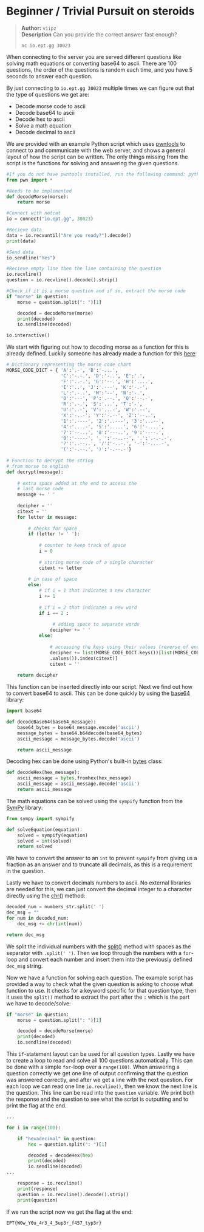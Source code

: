 # Beginner / Trivial Pursuit on steroids

> **Author:** `viipz` 
> <br/>
> **Description** Can you provide the correct answer fast enough?
>
> `nc io.ept.gg 30023`

When connecting to the server you are served different questions like solving math equations or converting base64 to ascii. There are 100 questions, the order of the questions is random each time, and you have 5 seconds to answer each question.

By just connecting to `io.ept.gg 30023` multiple times we can figure out that the type of questions we get are:

- Decode morse code to ascii
- Decode base64 to ascii
- Decode hex to ascii
- Solve a math equation
- Decode decimal to ascii

We are provided with an example Python script which uses [pwntools](https://docs.pwntools.com/en/stable/) to connect to and communicate with the web server, and shows a general layout of how the script can be written. The only things missing from the script is the functions for solving and answering the given questions.

```py
#If you do not have pwntools installed, run the following command: python3 -m pip install --upgrade pwntools
from pwn import *

#Needs to be implemented
def decodeMorse(morse):
	return morse

#Connect with netcat
io = connect("io.ept.gg", 30023)

#Recieve data
data = io.recvuntil("Are you ready?").decode()
print(data)

#Send data
io.sendline("Yes")

#Recieve empty line then the line containing the question
io.recvline()
question = io.recvline().decode().strip()

#Check if it is a morse question and if so, extract the morse code
if "morse" in question:
	morse = question.split(": ")[1]

	decoded = decodeMorse(morse)
	print(decoded)
	io.sendline(decoded)

io.interactive()
```

We start with figuring out how to decoding morse as a function for this is already defined. Luckily someone has already made a function for this [here](https://www.geeksforgeeks.org/morse-code-translator-python/):

```python
# Dictionary representing the morse code chart
MORSE_CODE_DICT = { 'A':'.-', 'B':'-...',
                    'C':'-.-.', 'D':'-..', 'E':'.',
                    'F':'..-.', 'G':'--.', 'H':'....',
                    'I':'..', 'J':'.---', 'K':'-.-',
                    'L':'.-..', 'M':'--', 'N':'-.',
                    'O':'---', 'P':'.--.', 'Q':'--.-',
                    'R':'.-.', 'S':'...', 'T':'-',
                    'U':'..-', 'V':'...-', 'W':'.--',
                    'X':'-..-', 'Y':'-.--', 'Z':'--..',
                    '1':'.----', '2':'..---', '3':'...--',
                    '4':'....-', '5':'.....', '6':'-....',
                    '7':'--...', '8':'---..', '9':'----.',
                    '0':'-----', ', ':'--..--', '.':'.-.-.-',
                    '?':'..--..', '/':'-..-.', '-':'-....-',
                    '(':'-.--.', ')':'-.--.-'}
 
# Function to decrypt the string
# from morse to english
def decrypt(message):
 
    # extra space added at the end to access the
    # last morse code
    message += ' '
 
    decipher = ''
    citext = ''
    for letter in message:
 
        # checks for space
        if (letter != ' '):
 
            # counter to keep track of space
            i = 0
 
            # storing morse code of a single character
            citext += letter
 
        # in case of space
        else:
            # if i = 1 that indicates a new character
            i += 1
 
            # if i = 2 that indicates a new word
            if i == 2 :
 
                 # adding space to separate words
                decipher += ' '
            else:
 
                # accessing the keys using their values (reverse of encryption)
                decipher += list(MORSE_CODE_DICT.keys())[list(MORSE_CODE_DICT
                .values()).index(citext)]
                citext = ''
 
    return decipher
```

This function can be inserted directly into our script. Next we find out how to convert base64 to ascii. This can be done quickly by using the [base64](https://docs.python.org/3/library/base64.html#module-base64) library:

```py
import base64

def decodeBase64(base64_message):
    base64_bytes = base64_message.encode('ascii')
    message_bytes = base64.b64decode(base64_bytes)
    ascii_message = message_bytes.decode('ascii')

    return ascii_message
```

Decoding hex can be done using Python's built-in [bytes](https://docs.python.org/3/library/functions.html#func-bytes) class:

```py
def decodeHex(hex_message):
    ascii_message = bytes.fromhex(hex_message)
    ascii_message = ascii_message.decode('ascii')
    return ascii_message
```

The math equations can be solved using the `sympify` function from the [SymPy](https://www.sympy.org/en/index.html) library:

```py
from sympy import sympify

def solveEquation(equation):
    solved = sympify(equation)
    solved = int(solved)
    return solved

```

We have to convert the answer to an `int` to prevent `sympify` from giving us a fraction as an answer and to truncate all decimals, as this is a requirement in the question.

Lastly we have to convert decimals numbers to ascii. No external libraries are needed for this, we can just convert the decimal integer to a character directly using the [chr()](https://docs.python.org/3/library/functions.html#chr) method:

```py
decoded_num = numbers_str.split(' ')
dec_msg = ""
for num in decoded_num:
	dec_msg += chr(int(num))

return dec_msg
```

We split the individual numbers with the [split()](https://docs.python.org/3/library/stdtypes.html#bytearray.split) method with spaces as the separator with `.split(' ')`. Then we loop through the numbers with a `for`-loop and convert each number and insert them into the previously defined `dec_msg` string.

Now we have a function for solving each question. The example script has provided a way to check what the given question is asking to choose what function to use. It checks for a keyword specific for that question type, then it uses the `split()` method to extract the part after the `:` which is the part we have to decode/solve:

```py
if "morse" in question:
    morse = question.split(": ")[1]

    decoded = decodeMorse(morse)
    print(decoded)
    io.sendline(decoded)
```

This `if`-statement layout can be used for all question types. Lastly we have to create a loop to read and solve all 100 questions automatically. This can be done with a simple `for`-loop over a `range(100)`. When answering a question correctly we get one line of output confirming that the question was answered correctly, and after we get a line with the next question. For each loop we can read one line `io.recvline()`, then we know the next line is the question. This line can be read into the `question` variable. We print both the response and the question to see what the script is outputting and to print the flag at the end.

```py
...

for i in range(100):

	if "hexadecimal" in question:
        hex = question.split(": ")[1]

        decoded = decodeHex(hex)
        print(decoded)
        io.sendline(decoded)
...

	response = io.recvline()
	print(response)
	question = io.recvline().decode().strip()
	print(question)
```
If we run the script now we get the flag at the end:

```
EPT{W0w_Y0u_4r3_4_5up3r_f457_typ3r}
```

